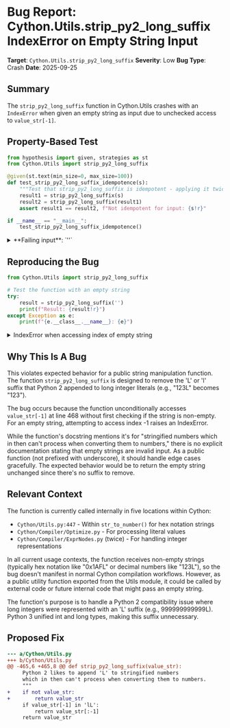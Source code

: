# Bug Report: Cython.Utils.strip_py2_long_suffix IndexError on Empty String Input

**Target**: `Cython.Utils.strip_py2_long_suffix`
**Severity**: Low
**Bug Type**: Crash
**Date**: 2025-09-25

## Summary

The `strip_py2_long_suffix` function in Cython.Utils crashes with an `IndexError` when given an empty string as input due to unchecked access to `value_str[-1]`.

## Property-Based Test

```python
from hypothesis import given, strategies as st
from Cython.Utils import strip_py2_long_suffix

@given(st.text(min_size=0, max_size=100))
def test_strip_py2_long_suffix_idempotence(s):
    """Test that strip_py2_long_suffix is idempotent - applying it twice gives the same result as applying it once."""
    result1 = strip_py2_long_suffix(s)
    result2 = strip_py2_long_suffix(result1)
    assert result1 == result2, f"Not idempotent for input: {s!r}"

if __name__ == "__main__":
    test_strip_py2_long_suffix_idempotence()
```

<details>

<summary>
**Failing input**: `''`
</summary>
```
Traceback (most recent call last):
  File "/home/npc/pbt/agentic-pbt/worker_/10/hypo.py", line 12, in <module>
    test_strip_py2_long_suffix_idempotence()
    ~~~~~~~~~~~~~~~~~~~~~~~~~~~~~~~~~~~~~~^^
  File "/home/npc/pbt/agentic-pbt/worker_/10/hypo.py", line 5, in test_strip_py2_long_suffix_idempotence
    def test_strip_py2_long_suffix_idempotence(s):
                   ^^^
  File "/home/npc/miniconda/lib/python3.13/site-packages/hypothesis/core.py", line 2124, in wrapped_test
    raise the_error_hypothesis_found
  File "/home/npc/pbt/agentic-pbt/worker_/10/hypo.py", line 7, in test_strip_py2_long_suffix_idempotence
    result1 = strip_py2_long_suffix(s)
  File "Cython/Utils.py", line 468, in Cython.Utils.strip_py2_long_suffix
IndexError: string index out of range
Falsifying example: test_strip_py2_long_suffix_idempotence(
    s='',
)
```
</details>

## Reproducing the Bug

```python
from Cython.Utils import strip_py2_long_suffix

# Test the function with an empty string
try:
    result = strip_py2_long_suffix('')
    print(f"Result: {result!r}")
except Exception as e:
    print(f"{e.__class__.__name__}: {e}")
```

<details>

<summary>
IndexError when accessing index of empty string
</summary>
```
IndexError: string index out of range
```
</details>

## Why This Is A Bug

This violates expected behavior for a public string manipulation function. The function `strip_py2_long_suffix` is designed to remove the 'L' or 'l' suffix that Python 2 appended to long integer literals (e.g., "123L" becomes "123").

The bug occurs because the function unconditionally accesses `value_str[-1]` at line 468 without first checking if the string is non-empty. For an empty string, attempting to access index -1 raises an IndexError.

While the function's docstring mentions it's for "stringified numbers which in then can't process when converting them to numbers," there is no explicit documentation stating that empty strings are invalid input. As a public function (not prefixed with underscore), it should handle edge cases gracefully. The expected behavior would be to return the empty string unchanged since there's no suffix to remove.

## Relevant Context

The function is currently called internally in five locations within Cython:
- `Cython/Utils.py:447` - Within `str_to_number()` for hex notation strings
- `Cython/Compiler/Optimize.py` - For processing literal values
- `Cython/Compiler/ExprNodes.py` (twice) - For handling integer representations

In all current usage contexts, the function receives non-empty strings (typically hex notation like "0x1AFL" or decimal numbers like "123L"), so the bug doesn't manifest in normal Cython compilation workflows. However, as a public utility function exported from the Utils module, it could be called by external code or future internal code that might pass an empty string.

The function's purpose is to handle a Python 2 compatibility issue where long integers were represented with an 'L' suffix (e.g., 999999999999L). Python 3 unified int and long types, making this suffix unnecessary.

## Proposed Fix

```diff
--- a/Cython/Utils.py
+++ b/Cython/Utils.py
@@ -465,6 +465,8 @@ def strip_py2_long_suffix(value_str):
     Python 2 likes to append 'L' to stringified numbers
     which in then can't process when converting them to numbers.
     """
+    if not value_str:
+        return value_str
     if value_str[-1] in 'lL':
         return value_str[:-1]
     return value_str
```